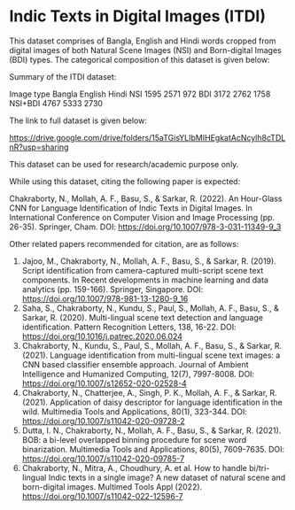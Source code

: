# Indic Texts in Digital Images (ITDI)

This dataset comprises of Bangla, English and Hindi words cropped from digital images of both Natural Scene Images (NSI) and Born-digital Images (BDI) types. The categorical composition of this dataset is given below:

Summary of the ITDI dataset:

Image type	Bangla	English	Hindi
NSI	          1595	 2571	  972
BDI	          3172   2762	  1758
NSI+BDI       4767   5333   2730

The link to full dataset is given below:

https://drive.google.com/drive/folders/15aTGisYLIbMIHEgkatAcNcylh8cTDLnR?usp=sharing

This dataset can be used for research/academic purpose only.

While using this dataset, citing the following paper is expected:

Chakraborty, N., Mollah, A. F., Basu, S., & Sarkar, R. (2022). An Hour-Glass CNN for Language Identification of Indic Texts in Digital Images. In International Conference on Computer Vision and Image Processing (pp. 26-35). Springer, Cham. DOI: https://doi.org/10.1007/978-3-031-11349-9_3

Other related papers recommended for citation, are as follows:

1. Jajoo, M., Chakraborty, N., Mollah, A. F., Basu, S., & Sarkar, R. (2019). Script identification from camera-captured multi-script scene text components. In Recent developments in machine learning and data analytics (pp. 159-166). Springer, Singapore. DOI: https://doi.org/10.1007/978-981-13-1280-9_16
2. Saha, S., Chakraborty, N., Kundu, S., Paul, S., Mollah, A. F., Basu, S., & Sarkar, R. (2020). Multi-lingual scene text detection and language identification. Pattern Recognition Letters, 138, 16-22. DOI: https://doi.org/10.1016/j.patrec.2020.06.024
3. Chakraborty, N., Kundu, S., Paul, S., Mollah, A. F., Basu, S., & Sarkar, R. (2021). Language identification from multi-lingual scene text images: a CNN based classifier ensemble approach. Journal of Ambient Intelligence and Humanized Computing, 12(7), 7997-8008. DOI: https://doi.org/10.1007/s12652-020-02528-4
4. Chakraborty, N., Chatterjee, A., Singh, P. K., Mollah, A. F., & Sarkar, R. (2021). Application of daisy descriptor for language identification in the wild. Multimedia Tools and Applications, 80(1), 323-344. DOI: https://doi.org/10.1007/s11042-020-09728-2
5. Dutta, I. N., Chakraborty, N., Mollah, A. F., Basu, S., & Sarkar, R. (2021). BOB: a bi-level overlapped binning procedure for scene word binarization. Multimedia Tools and Applications, 80(5), 7609-7635. DOI: https://doi.org/10.1007/s11042-020-09785-7
6. Chakraborty, N., Mitra, A., Choudhury, A. et al. How to handle bi/tri-lingual Indic texts in a single image? A new dataset of natural scene and born-digital images. Multimed Tools Appl (2022). https://doi.org/10.1007/s11042-022-12596-7
